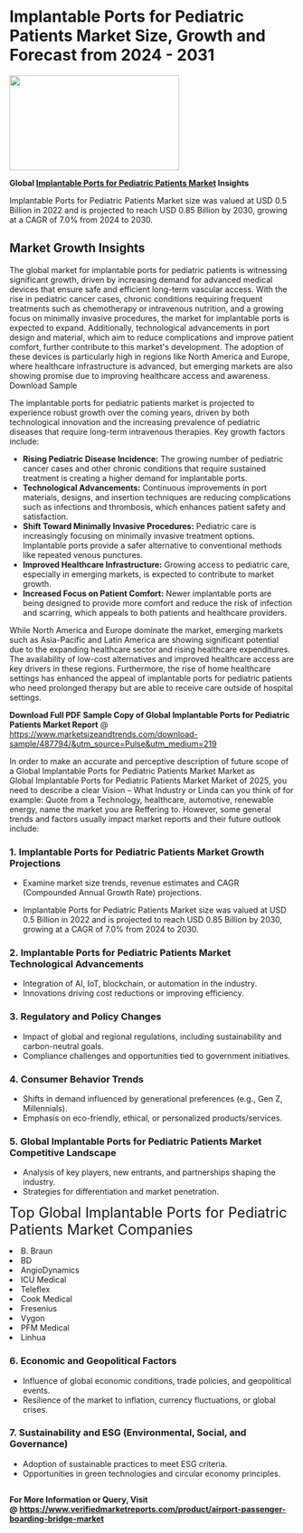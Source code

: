 <H1>Implantable Ports for Pediatric Patients Market Size, Growth and Forecast from 2024 - 2031</H1><img class="aligncenter size-medium wp-image-584254" src="https://thirdeyenews.in/wp-content/uploads/2024/09/Global-Market-Research-300x168.jpeg" alt="" width="300" height="168" /><p><strong>Global&nbsp;<a href="https://www.marketsizeandtrends.com/download-sample/487794/&amp;utm_source=Pulse&amp;utm_medium=219">Implantable Ports for Pediatric Patients Market</a> Insights</strong></p><p>Implantable Ports for Pediatric Patients Market size was valued at USD 0.5 Billion in 2022 and is projected to reach USD 0.85 Billion by 2030, growing at a CAGR of 7.0% from 2024 to 2030.</p><p><h2>Market Growth Insights</h2> <p>The global market for implantable ports for pediatric patients is witnessing significant growth, driven by increasing demand for advanced medical devices that ensure safe and efficient long-term vascular access. With the rise in pediatric cancer cases, chronic conditions requiring frequent treatments such as chemotherapy or intravenous nutrition, and a growing focus on minimally invasive procedures, the market for implantable ports is expected to expand. Additionally, technological advancements in port design and material, which aim to reduce complications and improve patient comfort, further contribute to this market's development. The adoption of these devices is particularly high in regions like North America and Europe, where healthcare infrastructure is advanced, but emerging markets are also showing promise due to improving healthcare access and awareness. Download Sample</p> <p>The implantable ports for pediatric patients market is projected to experience robust growth over the coming years, driven by both technological innovation and the increasing prevalence of pediatric diseases that require long-term intravenous therapies. Key growth factors include:</p> <ul> <li><strong>Rising Pediatric Disease Incidence:</strong> The growing number of pediatric cancer cases and other chronic conditions that require sustained treatment is creating a higher demand for implantable ports.</li> <li><strong>Technological Advancements:</strong> Continuous improvements in port materials, designs, and insertion techniques are reducing complications such as infections and thrombosis, which enhances patient safety and satisfaction.</li> <li><strong>Shift Toward Minimally Invasive Procedures:</strong> Pediatric care is increasingly focusing on minimally invasive treatment options. Implantable ports provide a safer alternative to conventional methods like repeated venous punctures.</li> <li><strong>Improved Healthcare Infrastructure:</strong> Growing access to pediatric care, especially in emerging markets, is expected to contribute to market growth.</li> <li><strong>Increased Focus on Patient Comfort:</strong> Newer implantable ports are being designed to provide more comfort and reduce the risk of infection and scarring, which appeals to both patients and healthcare providers.</li> </ul> <p>While North America and Europe dominate the market, emerging markets such as Asia-Pacific and Latin America are showing significant potential due to the expanding healthcare sector and rising healthcare expenditures. The availability of low-cost alternatives and improved healthcare access are key drivers in these regions. Furthermore, the rise of home healthcare settings has enhanced the appeal of implantable ports for pediatric patients who need prolonged therapy but are able to receive care outside of hospital settings.</p> <p></p><p><span class=""><strong>Download Full PDF Sample Copy of Global Implantable Ports for Pediatric Patients Market Report</strong> @ <a href="https://www.marketsizeandtrends.com/download-sample/487794/&amp;utm_source=Pulse&amp;utm_medium=219" target="_blank">https://www.marketsizeandtrends.com/download-sample/487794/&amp;utm_source=Pulse&amp;utm_medium=219</a></span></p><p>In order to make an accurate and perceptive description of future scope of a Global&nbsp;Implantable Ports for Pediatric Patients Market Market as Global&nbsp;Implantable Ports for Pediatric Patients Market Market of 2025, you need to describe a clear Vision &ndash; What Industry or Linda can you think of for example: Quote from a Technology, healthcare, automotive, renewable energy, name the market you are Reffering to. However, some general trends and factors usually impact market reports and their future outlook include:</p><h3>1.&nbsp;<strong>Implantable Ports for Pediatric Patients Market Growth Projections</strong></h3><ul><li>Examine market size trends, revenue estimates and CAGR (Compounded Annual Growth Rate) projections.</li><li><p>Implantable Ports for Pediatric Patients Market size was valued at USD 0.5 Billion in 2022 and is projected to reach USD 0.85 Billion by 2030, growing at a CAGR of 7.0% from 2024 to 2030.</p></li></ul><h3>2.&nbsp;<strong>Implantable Ports for Pediatric Patients Market Technological Advancements</strong></h3><ul><li>Integration of AI, IoT, blockchain, or automation in the industry.</li><li>Innovations driving cost reductions or improving efficiency.</li></ul><h3>3.&nbsp;<strong>Regulatory and Policy Changes</strong></h3><ul><li>Impact of global and regional regulations, including sustainability and carbon-neutral goals.</li><li>Compliance challenges and opportunities tied to government initiatives.</li></ul><h3>4.&nbsp;<strong>Consumer Behavior Trends</strong></h3><ul><li>Shifts in demand influenced by generational preferences (e.g., Gen Z, Millennials).</li><li>Emphasis on eco-friendly, ethical, or personalized products/services.</li></ul><h3>5.&nbsp;<strong>Global Implantable Ports for Pediatric Patients Market Competitive Landscape</strong></h3><ul><li>Analysis of key players, new entrants, and partnerships shaping the industry.</li><li>Strategies for differentiation and market penetration.</li></ul><p data-pm-slice="1 1 []"><span style="color: inherit; font-family: inherit; font-size: 25px;">Top Global Implantable Ports for Pediatric Patients Market Companies</span></p><div class="" data-test-id=""><p><li>B. Braun</li><li> BD</li><li> AngioDynamics</li><li> ICU Medical</li><li> Teleflex</li><li> Cook Medical</li><li> Fresenius</li><li> Vygon</li><li> PFM Medical</li><li> Linhua</li></p></div><h3>6.&nbsp;<strong>Economic and Geopolitical Factors</strong></h3><ul><li>Influence of global economic conditions, trade policies, and geopolitical events.</li><li>Resilience of the market to inflation, currency fluctuations, or global crises.</li></ul><h3>7.&nbsp;<strong>Sustainability and ESG (Environmental, Social, and Governance)</strong></h3><ul><li>Adoption of sustainable practices to meet ESG criteria.</li><li>Opportunities in green technologies and circular economy principles.</li></ul><h2><strong style="font-size: 14px;">For More Information or Query, Visit @&nbsp;</strong><a style="background-color: #ffffff; font-size: 14px;" href="https://www.marketsizeandtrends.com/report/implantable-ports-for-pediatric-patients-market/" target="_blank">https://www.verifiedmarketreports.com/product/airport-passenger-boarding-bridge-market</a></h2>
